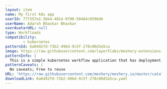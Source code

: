 ```yaml
---
layout: item
name: My first k8s app
userId: 777357e1-3bb4-4014-9790-50484c9596d6
userName: Adarsh Bhaskar Bhaskar
userAvatarURL: null
type: Workfloads
compatibility: 
        - kubernetes
patternId: 6a0492fd-73b2-496d-9c5f-278c00d3a5ca
image: https://raw.githubusercontent.com/layer5labs/meshery-extensions-packages/master/action-assets/design-assets/6a0492fd-73b2-496d-9c5f-278c00d3a5ca.png
patternInfo: |
  This is a simple kubernetes workflow application that has deployment, pods and service. This is first design used for eexploring Meshery Cloud platform
patternCaveats: |
  No caveats; Free to reuse
URL: 'https://raw.githubusercontent.com/meshery/meshery.io/master/catalog/6a0492fd-73b2-496d-9c5f-278c00d3a5ca.yaml'
downloadLink: 6a0492fd-73b2-496d-9c5f-278c00d3a5ca.yaml
---
```

